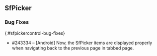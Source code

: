 ## SfPicker

### Bug Fixes
{:#sfpickercontrol-bug-fixes} 

* \#243334 – [Android] Now, the SfPicker items are displayed properly when navigating back to the previous page in tabbed page.

